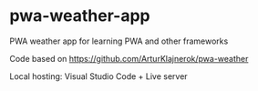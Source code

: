 # pwa-weather-app
PWA weather app for learning PWA and other frameworks

Code based on https://github.com/ArturKlajnerok/pwa-weather

Local hosting: Visual Studio Code + Live server